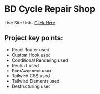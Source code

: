 # BD Cycle Repair Shop

Live Site Link- [Click Here](https://rahad-bd-cycle-repair.netlify.app/)

## Project key points:

* React Router used
* Custom Hook used
* Conditional Rendering used
* Rechart used
* FontAwesome used
* Tailwind CSS used
* Tailwind Elements used
* Destructuring used